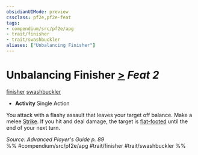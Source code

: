 ```yaml
---
obsidianUIMode: preview
cssclass: pf2e,pf2e-feat
tags:
- compendium/src/pf2e/apg
- trait/finisher
- trait/swashbuckler
aliases: ["Unbalancing Finisher"]
---
```

# Unbalancing Finisher  [>](rules/core-rulebook/chapter-9-playing-the-game.md#Actions "Single Action") *Feat 2*  
[finisher](rules/traits/finisher-apg.md "Finisher Combat Trait")  [swashbuckler](rules/traits/swashbuckler-apg.md "Swashbuckler Class Trait")  

- **Activity** Single Action

You attack with a flashy assault that leaves your target off balance. Make a melee [Strike](rules/actions/strike.md). If you hit and deal damage, the target is [flat-footed](rules/conditions.md#Flat-footed) until the end of your next turn.

*Source: Advanced Player's Guide p. 89*  
%% #compendium/src/pf2e/apg #trait/finisher #trait/swashbuckler %%